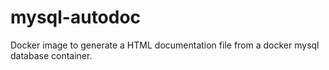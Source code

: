 # mysql-autodoc
Docker image to generate a HTML documentation file from a docker mysql database container.
